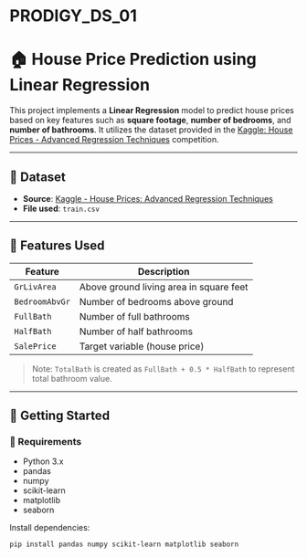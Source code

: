 # PRODIGY_DS_01


# 🏠 House Price Prediction using Linear Regression

This project implements a **Linear Regression** model to predict house prices based on key features such as **square footage**, **number of bedrooms**, and **number of bathrooms**. It utilizes the dataset provided in the [Kaggle: House Prices - Advanced Regression Techniques](https://www.kaggle.com/c/house-prices-advanced-regression-techniques/data) competition.

---

## 📁 Dataset
- **Source**: [Kaggle - House Prices: Advanced Regression Techniques](https://www.kaggle.com/c/house-prices-advanced-regression-techniques/data)
- **File used**: `train.csv`

---

## 🧠 Features Used
| Feature         | Description                                 |
|-----------------|---------------------------------------------|
| `GrLivArea`     | Above ground living area in square feet     |
| `BedroomAbvGr`  | Number of bedrooms above ground             |
| `FullBath`      | Number of full bathrooms                    |
| `HalfBath`      | Number of half bathrooms                    |
| `SalePrice`     | Target variable (house price)               |

> Note: `TotalBath` is created as `FullBath + 0.5 * HalfBath` to represent total bathroom value.

---

## 🚀 Getting Started

### 🔧 Requirements
- Python 3.x
- pandas
- numpy
- scikit-learn
- matplotlib
- seaborn

Install dependencies:
```bash
pip install pandas numpy scikit-learn matplotlib seaborn
